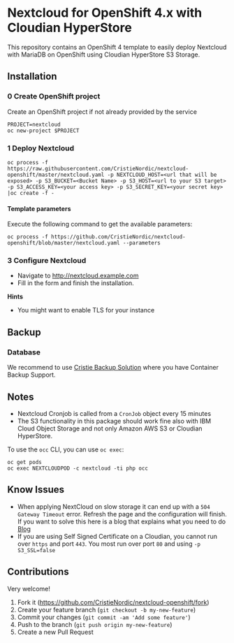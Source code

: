 # Nextcloud for OpenShift 4.x with Cloudian HyperStore

This repository contains an OpenShift 4 template to easily deploy Nextcloud with MariaDB on OpenShift  using Cloudian HyperStore S3 Storage.

## Installation

### 0 Create OpenShift project

Create an OpenShift project if not already provided by the service

```
PROJECT=nextcloud
oc new-project $PROJECT
```

### 1 Deploy Nextcloud

```
oc process -f https://raw.githubusercontent.com/CristieNordic/nextcloud-openshift/master/nextcloud.yaml -p NEXTCLOUD_HOST=<url that will be exposed> -p S3_BUCKET=<Bucket Name> -p S3_HOST=<url to your S3 target> -p S3_ACCESS_KEY=<your access key> -p S3_SECRET_KEY=<your secret key> |oc create -f -
```

#### Template parameters

Execute the following command to get the available parameters:

```
oc process -f https://github.com/CristieNordic/nextcloud-openshift/blob/master/nextcloud.yaml --parameters
```

### 3 Configure Nextcloud

* Navigate to http://nextcloud.example.com
* Fill in the form and finish the installation.

**Hints**

* You might want to enable TLS for your instance

## Backup

### Database
We recommend to use [Cristie Backup Solution](https://www.cristienordic.com/data-protection) where you have Container Backup Support.

## Notes

* Nextcloud Cronjob is called from a `CronJob` object every 15 minutes
* The S3 functionality in this package should work fine also with IBM Cloud Object Storage and not only Amazon AWS S3 or Cloudian HyperStore.

To use the `occ` CLI, you can use `oc exec`:

```
oc get pods
oc exec NEXTCLOUDPOD -c nextcloud -ti php occ
```

## Know Issues

* When applying NextCloud on slow storage it can end up with a `504 Gateway Timeout` error. Refresh the page and the configuration will finish.
If you want to solve this here is a blog that explains what you need to do [Blog](https://mamchenkov.net/wordpress/2016/08/04/504-gateway-timeout-error-on-nginx-fastcgi-php-fpm/)
* If you are using Self Signed Certificate on a Cloudian, you cannot run over `https` and port `443`. You most run over port `80` and using `-p S3_SSL=false`

## Contributions

Very welcome!

1. Fork it (https://github.com/CristieNordic/nextcloud-openshift/fork)
2. Create your feature branch (`git checkout -b my-new-feature`)
3. Commit your changes (`git commit -am 'Add some feature'`)
4. Push to the branch (`git push origin my-new-feature`)
5. Create a new Pull Request
